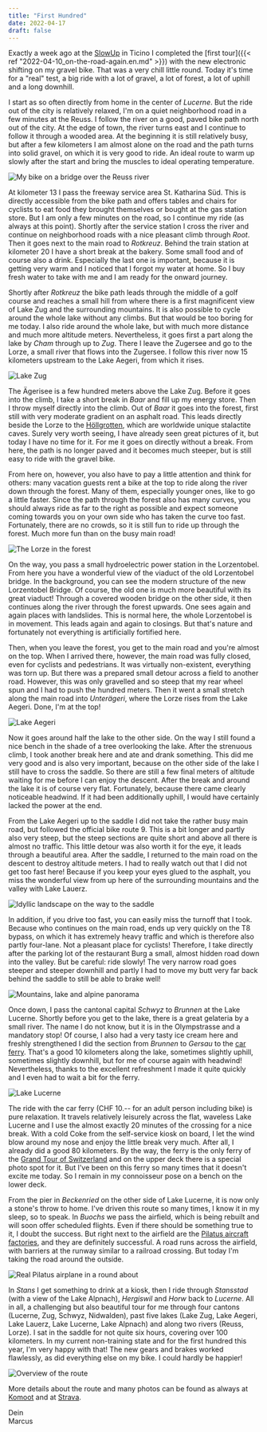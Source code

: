 ```yaml
---
title: "First Hundred"
date: 2022-04-17
draft: false
---
```


Exactly a week ago at the [SlowUp](https://www.slowup.ch/) in Ticino I completed the [first tour]({{< ref "2022-04-10_on-the-road-again.en.md" >}}) with the new electronic shifting on my gravel bike. That was a very chill little round. Today it's time for a "real" test, a big ride with a lot of gravel, a lot of forest, a lot of uphill and a long downhill.

I start as so often directly from home in the center of *Lucerne*. But the ride out of the city is relatively relaxed, I'm on a quiet neighborhood road in a few minutes at the Reuss. I follow the river on a good, paved bike path north out of the city. At the edge of town, the river turns east and I continue to follow it through a wooded area. At the beginning it is still relatively busy, but after a few kilometers I am almost alone on the road and the path turns into solid gravel, on which it is very good to ride. An ideal route to warm up slowly after the start and bring the muscles to ideal operating temperature.

![My bike on a bridge over the Reuss river](/images/blog/2022-04-17_001.jpg)

At kilometer 13 I pass the freeway service area St. Katharina Süd. This is directly accessible from the bike path and offers tables and chairs for cyclists to eat food they brought themselves or bought at the gas station store. But I am only a few minutes on the road, so I continue my ride (as always at this point). Shortly after the service station I cross the river and continue on neighborhood roads with a nice pleasant climb through *Root*. Then it goes next to the main road to *Rotkreuz*. Behind the train station at kilometer 20 I have a short break at the bakery. Some small food and of course also a drink. Especially the last one is important, because it is getting very warm and I noticed that I forgot my water at home. So I buy fresh water to take with me and I am ready for the onward journey.

Shortly after *Rotkreuz* the bike path leads through the middle of a golf course and reaches a small hill from where there is a first magnificent view of Lake Zug and the surrounding mountains. It is also possible to cycle around the whole lake without any climbs. But that would be too boring for me today. I also ride around the whole lake, but with much more distance and much more altitude meters. Nevertheless, it goes first a part along the lake by *Cham* through up to *Zug*. There I leave the Zugersee and go to the Lorze, a small river that flows into the Zugersee. I follow this river now 15 kilometers upstream to the Lake Aegeri, from which it rises.

![Lake Zug](/images/blog/2022-04-17_002.jpg)

The Ägerisee is a few hundred meters above the Lake Zug. Before it goes into the climb, I take a short break in *Baar* and fill up my energy store. Then I throw myself directly into the climb. Out of *Baar* it goes into the forest, first still with very moderate gradient on an asphalt road. This leads directly beside the Lorze to the [Höllgrotten](https://www.hoellgrotten.ch/), which are worldwide unique stalactite caves. Surely very worth seeing, I have already seen great pictures of it, but today I have no time for it. For me it goes on directly without a break. From here, the path is no longer paved and it becomes much steeper, but is still easy to ride with the gravel bike.

From here on, however, you also have to pay a little attention and think for others: many vacation guests rent a bike at the top to ride along the river down through the forest. Many of them, especially younger ones, like to go a little faster. Since the path through the forest also has many curves, you should always ride as far to the right as possible and expect someone coming towards you on your own side who has taken the curve too fast. Fortunately, there are no crowds, so it is still fun to ride up through the forest. Much more fun than on the busy main road!

![The Lorze in the forest](/images/blog/2022-04-17_003.jpg)

On the way, you pass a small hydroelectric power station in the Lorzentobel. From here you have a wonderful view of the viaduct of the old Lorzentobel bridge. In the background, you can see the modern structure of the new Lorzentobel Bridge. Of course, the old one is much more beautiful with its great viaduct! Through a covered wooden bridge on the other side, it then continues along the river through the forest upwards. One sees again and again places with landslides. This is normal here, the whole Lorzentobel is in movement. This leads again and again to closings. But that's nature and fortunately not everything is artificially fortified here.

Then, when you leave the forest, you get to the main road and you're almost on the top. When I arrived there, however, the main road was fully closed, even for cyclists and pedestrians. It was virtually non-existent, everything was torn up. But there was a prepared small detour across a field to another road. However, this was only gravelled and so steep that my rear wheel spun and I had to push the hundred meters. Then it went a small stretch along the main road into *Unterägeri*, where the Lorze rises from the Lake Aegeri. Done, I'm at the top!

![Lake Aegeri](/images/blog/2022-04-17_004.jpg)

Now it goes around half the lake to the other side. On the way I still found a nice bench in the shade of a tree overlooking the lake. After the strenuous climb, I took another break here and ate and drank something. This did me very good and is also very important, because on the other side of the lake I still have to cross the saddle. So there are still a few final meters of altitude waiting for me before I can enjoy the descent. After the break and around the lake it is of course very flat. Fortunately, because there came clearly noticeable headwind. If it had been additionally uphill, I would have certainly lacked the power at the end.

From the Lake Aegeri up to the saddle I did not take the rather busy main road, but followed the official bike route 9. This is a bit longer and partly also very steep, but the steep sections are quite short and above all there is almost no traffic. This little detour was also worth it for the eye, it leads through a beautiful area. After the saddle, I returned to the main road on the descent to destroy altitude meters. I had to really watch out that I did not get too fast here! Because if you keep your eyes glued to the asphalt, you miss the wonderful view from up here of the surrounding mountains and the valley with Lake Lauerz.

![Idyllic landscape on the way to the saddle](/images/blog/2022-04-17_005.jpg)

In addition, if you drive too fast, you can easily miss the turnoff that I took. Because who continues on the main road, ends up very quickly on the T8 bypass, on which it has extremely heavy traffic and which is therefore also partly four-lane. Not a pleasant place for cyclists! Therefore, I take directly after the parking lot of the restaurant Burg a small, almost hidden road down into the valley. But be careful: ride slowly! The very narrow road goes steeper and steeper downhill and partly I had to move my butt very far back behind the saddle to still be able to brake well!

![Mountains, lake and alpine panorama](/images/blog/2022-04-17_006.jpg)

Once down, I pass the cantonal capital *Schwyz* to *Brunnen* at the Lake Lucerne. Shortly before you get to the lake, there is a great gelateria by a small river. The name I do not know, but it is in the Olympstrasse and a mandatory stop! Of course, I also had a very tasty ice cream here and freshly strengthened I did the section from *Brunnen* to *Gersau* to the [car ferry](https://www.autofaehre.ch/). That's a good 10 kilometers along the lake, sometimes slightly uphill, sometimes slightly downhill, but for me of course again with headwind! Nevertheless, thanks to the excellent refreshment I made it quite quickly and I even had to wait a bit for the ferry.

![Lake Lucerne](/images/blog/2022-04-17_007.jpg)

The ride with the car ferry (CHF 10.-- for an adult person including bike) is pure relaxation. It travels relatively leisurely across the flat, waveless Lake Lucerne and I use the almost exactly 20 minutes of the crossing for a nice break. With a cold Coke from the self-service kiosk on board, I let the wind blow around my nose and enjoy the little break very much. After all, I already did a good 80 kilometers. By the way, the ferry is the only ferry of the [Grand Tour of Switzerland](https://grandtour.myswitzerland.com/) and on the upper deck there is a special photo spot for it. But I've been on this ferry so many times that it doesn't excite me today. So I remain in my connoisseur pose on a bench on the lower deck.

From the pier in *Beckenried* on the other side of Lake Lucerne, it is now only a stone's throw to home. I've driven this route so many times, I know it in my sleep, so to speak. In *Buochs* we pass the airfield, which is being rebuilt and will soon offer scheduled flights. Even if there should be something true to it, I doubt the success. But right next to the airfield are the [Pilatus aircraft factories](https://www.pilatus-aircraft.com/), and they are definitely successful. A road runs across the airfield, with barriers at the runway similar to a railroad crossing. But today I'm taking the road around the outside.

![Real Pilatus airplane in a round about](/images/blog/2022-04-17_008.jpg)

In *Stans* I get something to drink at a kiosk, then I ride through *Stansstad* (with a view of the Lake Alpnach), *Hergiswil* and *Horw* back to *Lucerne*. All in all, a challenging but also beautiful tour for me through four cantons (Lucerne, Zug, Schwyz, Nidwalden), past five lakes (Lake Zug, Lake Aegeri, Lake Lauerz, Lake Lucerne, Lake Alpnach) and along two rivers (Reuss, Lorze). I sat in the saddle for not quite six hours, covering over 100 kilometers. In my current non-training state and for the first hundred this year, I'm very happy with that! The new gears and brakes worked flawlessly, as did everything else on my bike. I could hardly be happier!

![Overview of the route](/images/blog/2022-04-17_komoot.png)

More details about the route and many photos can be found as always at [Komoot](https://www.komoot.com/tour/740691009/zoom) and at [Strava](https://www.strava.com/activities/6998174111).

Dein  
Marcus
